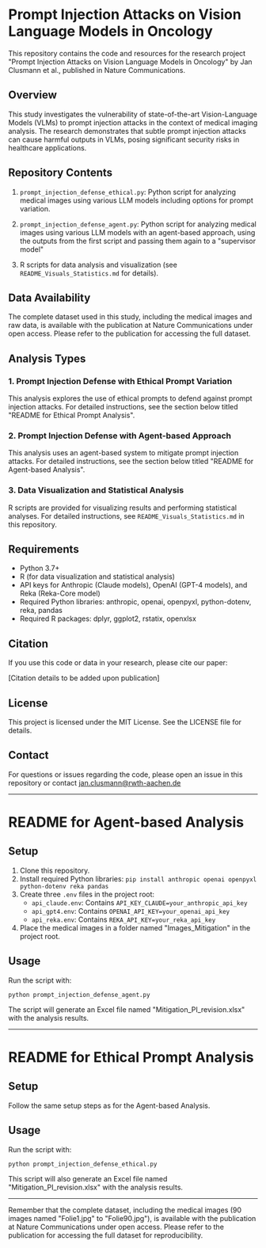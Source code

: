 # Prompt Injection Attacks on Vision Language Models in Oncology

This repository contains the code and resources for the research project "Prompt Injection Attacks on Vision Language Models in Oncology" by Jan Clusmann et al., published in Nature Communications.

## Overview

This study investigates the vulnerability of state-of-the-art Vision-Language Models (VLMs) to prompt injection attacks in the context of medical imaging analysis. The research demonstrates that subtle prompt injection attacks can cause harmful outputs in VLMs, posing significant security risks in healthcare applications.

## Repository Contents

1. `prompt_injection_defense_ethical.py`: Python script for analyzing medical images using various LLM models including options for prompt variation.
2. `prompt_injection_defense_agent.py`: Python script for analyzing medical images using various LLM models with an agent-based approach, using the outputs from the first script and passing them again to a "supervisor model"

3. R scripts for data analysis and visualization (see `README_Visuals_Statistics.md` for details).

## Data Availability

The complete dataset used in this study, including the medical images and raw data, is available with the publication at Nature Communications under open access. Please refer to the publication for accessing the full dataset.

## Analysis Types

### 1. Prompt Injection Defense with Ethical Prompt Variation

This analysis explores the use of ethical prompts to defend against prompt injection attacks. For detailed instructions, see the section below titled "README for Ethical Prompt Analysis".

### 2. Prompt Injection Defense with Agent-based Approach

This analysis uses an agent-based system to mitigate prompt injection attacks. For detailed instructions, see the section below titled "README for Agent-based Analysis".



### 3. Data Visualization and Statistical Analysis

R scripts are provided for visualizing results and performing statistical analyses. For detailed instructions, see `README_Visuals_Statistics.md` in this repository.

## Requirements

- Python 3.7+
- R (for data visualization and statistical analysis)
- API keys for Anthropic (Claude models), OpenAI (GPT-4 models), and Reka (Reka-Core model)
- Required Python libraries: anthropic, openai, openpyxl, python-dotenv, reka, pandas
- Required R packages: dplyr, ggplot2, rstatix, openxlsx

## Citation

If you use this code or data in your research, please cite our paper:

[Citation details to be added upon publication]

## License

This project is licensed under the MIT License. See the LICENSE file for details.

## Contact

For questions or issues regarding the code, please open an issue in this repository or contact jan.clusmann@rwth-aachen.de

---

# README for Agent-based Analysis

## Setup

1. Clone this repository.
2. Install required Python libraries: `pip install anthropic openai openpyxl python-dotenv reka pandas`
3. Create three `.env` files in the project root:
   - `api_claude.env`: Contains `API_KEY_CLAUDE=your_anthropic_api_key`
   - `api_gpt4.env`: Contains `OPENAI_API_KEY=your_openai_api_key`
   - `api_reka.env`: Contains `REKA_API_KEY=your_reka_api_key`
4. Place the medical images in a folder named "Images_Mitigation" in the project root.

## Usage

Run the script with:

```
python prompt_injection_defense_agent.py
```

The script will generate an Excel file named "Mitigation_PI_revision.xlsx" with the analysis results.

---

# README for Ethical Prompt Analysis

## Setup

Follow the same setup steps as for the Agent-based Analysis.

## Usage

Run the script with:

```
python prompt_injection_defense_ethical.py
```

This script will also generate an Excel file named "Mitigation_PI_revision.xlsx" with the analysis results.

---

Remember that the complete dataset, including the medical images (90 images named "Folie1.jpg" to "Folie90.jpg"), is available with the publication at Nature Communications under open access. Please refer to the publication for accessing the full dataset for reproducibility.
